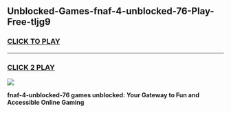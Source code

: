 
## Unblocked-Games-fnaf-4-unblocked-76-Play-Free-tljg9
<h3>
<a href="https://premium76.site?title=fnaf-4-unblocked-76&ref=20M">CLICK TO PLAY</a></h3>
<hr>

<h3>
<a href="https://premium76.site?title=fnaf-4-unblocked-76&ref=20M">CLICK 2 PLAY</a>
  
</h3>

<a href="https://premium76.site?title=fnaf-4-unblocked-76&ref=19M"><img src="https://clearcache.store/games.png"></a>


**fnaf-4-unblocked-76 games unblocked: Your Gateway to Fun and Accessible Online Gaming**
